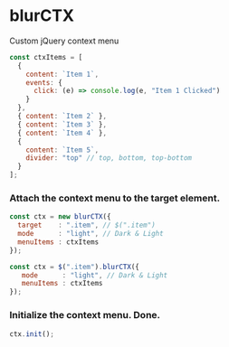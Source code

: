# blurCTX
Custom jQuery context menu

```js
const ctxItems = [
  {
    content: `Item 1`,
    events: {
      click: (e) => console.log(e, "Item 1 Clicked")
    }
  },
  { content: `Item 2` },
  { content: `Item 3` },
  { content: `Item 4` },
  {
    content: `Item 5`,
    divider: "top" // top, bottom, top-bottom
  }
];
```

### Attach the context menu to the target element.
```js
const ctx = new blurCTX({
  target    : ".item", // $(".item")
  mode      : "light", // Dark & Light
  menuItems : ctxItems
});
```

```js
const ctx = $(".item").blurCTX({
   mode      : "light", // Dark & Light
   menuItems : ctxItems
});
```

### Initialize the context menu. Done.
```js
ctx.init();
```
